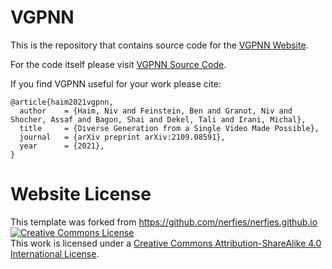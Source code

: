 # VGPNN

This is the repository that contains source code for the [VGPNN Website](https://nivha.github.io/vgpnn/).

For the code itself please visit [VGPNN Source Code](https://github.com/nivha/single_video_generation).

If you find VGPNN useful for your work please cite:
```
@article{haim2021vgpnn,
  author    = {Haim, Niv and Feinstein, Ben and Granot, Niv and Shocher, Assaf and Bagon, Shai and Dekel, Tali and Irani, Michal},
  title     = {Diverse Generation from a Single Video Made Possible},
  journal   = {arXiv preprint arXiv:2109.08591},
  year      = {2021},
}
```


# Website License
This template was forked from https://github.com/nerfies/nerfies.github.io
<a rel="license" href="http://creativecommons.org/licenses/by-sa/4.0/"><img alt="Creative Commons License" style="border-width:0" src="https://i.creativecommons.org/l/by-sa/4.0/88x31.png" /></a><br />This work is licensed under a <a rel="license" href="http://creativecommons.org/licenses/by-sa/4.0/">Creative Commons Attribution-ShareAlike 4.0 International License</a>.
